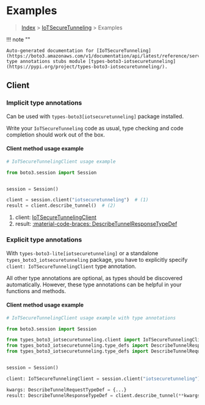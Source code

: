 # Examples

> [Index](../README.md) > [IoTSecureTunneling](./README.md) > Examples

!!! note ""

    Auto-generated documentation for [IoTSecureTunneling](https://boto3.amazonaws.com/v1/documentation/api/latest/reference/services/iotsecuretunneling.html#iotsecuretunneling)
    type annotations stubs module [types-boto3-iotsecuretunneling](https://pypi.org/project/types-boto3-iotsecuretunneling/).

## Client

### Implicit type annotations

Can be used with `types-boto3[iotsecuretunneling]` package installed.

Write your `IoTSecureTunneling` code as usual,
type checking and code completion should work out of the box.


#### Client method usage example

```python
# IoTSecureTunnelingClient usage example

from boto3.session import Session


session = Session()

client = session.client("iotsecuretunneling")  # (1)
result = client.describe_tunnel()  # (2)
```

1. client: [IoTSecureTunnelingClient](./client.md)
2. result: [:material-code-braces: DescribeTunnelResponseTypeDef](./type_defs.md#describetunnelresponsetypedef)






### Explicit type annotations

With `types-boto3-lite[iotsecuretunneling]`
or a standalone `types_boto3_iotsecuretunneling` package, you have to explicitly specify `client: IoTSecureTunnelingClient` type annotation.

All other type annotations are optional, as types should be discovered automatically.
However, these type annotations can be helpful in your functions and methods.


#### Client method usage example

```python
# IoTSecureTunnelingClient usage example with type annotations

from boto3.session import Session

from types_boto3_iotsecuretunneling.client import IoTSecureTunnelingClient
from types_boto3_iotsecuretunneling.type_defs import DescribeTunnelResponseTypeDef
from types_boto3_iotsecuretunneling.type_defs import DescribeTunnelRequestTypeDef


session = Session()

client: IoTSecureTunnelingClient = session.client("iotsecuretunneling")

kwargs: DescribeTunnelRequestTypeDef = {...}
result: DescribeTunnelResponseTypeDef = client.describe_tunnel(**kwargs)
```







